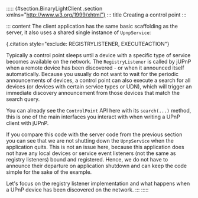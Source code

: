 ::::: {#section.BinaryLightClient .section xmlns="http://www.w3.org/1999/xhtml"}
::: title
Creating a control point
:::

::: content
The client application has the same basic scaffolding as the server, it
also uses a shared single instance of `UpnpService`:

[](javacode://example.binarylight.BinaryLightClient){.citation
style="exclude: REGISTRYLISTENER, EXECUTEACTION"}

Typically a control point sleeps until a device with a specific type of
service becomes available on the network. The `RegistryListener` is
called by jUPnP when a remote device has been discovered - or when it
announced itself automatically. Because you usually do not want to wait
for the periodic announcements of devices, a control point can also
execute a search for all devices (or devices with certain service types
or UDN), which will trigger an immediate discovery announcement from
those devices that match the search query.

You can already see the `ControlPoint` API here with its `search(...)`
method, this is one of the main interfaces you interact with when
writing a UPnP client with jUPnP.

If you compare this code with the server code from the previous section
you can see that we are not shutting down the `UpnpService` when the
application quits. This is not an issue here, because this application
does not have any local devices or service event listeners (not the same
as registry listeners) bound and registered. Hence, we do not have to
announce their departure on application shutdown and can keep the code
simple for the sake of the example.

Let\'s focus on the registry listener implementation and what happens
when a UPnP device has been discovered on the network.
:::
:::::
